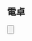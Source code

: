 <html>
  <head>
    <title>
      電卓
    </title>
  </head>
  <body>
    <h2>電卓</h2>
    <input type="button" name="test">
  </body>
<html>
